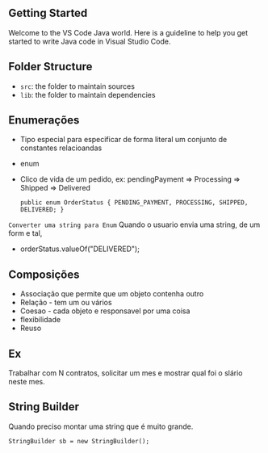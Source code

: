 ## Getting Started

Welcome to the VS Code Java world. Here is a guideline to help you get started to write Java code in Visual Studio Code.

## Folder Structure

- `src`: the folder to maintain sources
- `lib`: the folder to maintain dependencies

## Enumerações
- Tipo especial para especificar de forma literal um conjunto de constantes relacioandas
- enum
- Clico de vida de um pedido, ex: pendingPayment => Processing => Shipped => Delivered

    `
    public enum OrderStatus {
        PENDING_PAYMENT,
        PROCESSING,
        SHIPPED,
        DELIVERED;
    }
    `

``Converter uma string para Enum``
Quando o usuario envia uma string, de um form e tal, 
- orderStatus.valueOf("DELIVERED");


## Composições
- Associação que permite que um objeto contenha outro
- Relação - tem um ou vários
- Coesao - cada objeto e responsavel por uma coisa
- flexibilidade
- Reuso


## Ex
Trabalhar com N contratos, solicitar um mes e mostrar qual foi o slário neste mes.

## String Builder
Quando preciso montar uma string que é muito grande.

`StringBuilder sb = new StringBuilder();`